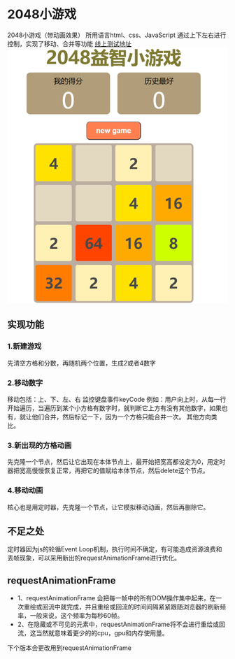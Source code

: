 # 2048小游戏
2048小游戏（带动画效果）
所用语言html、css、JavaScript
通过上下左右进行控制，实现了移动、合并等功能
[线上测试地址](https://2048.web.cloudendpoint.cn/)
![图片效果](./pic/1.png)

## 实现功能
### 1.新建游戏
先清空方格和分数，再随机两个位置，生成2或者4数字
### 2.移动数字
移动包括：上、下、左、右
监控键盘事件keyCode
例如：用户向上时，从每一行开始遍历，当遍历到某个小方格有数字时，就判断它上方有没有其他数字，如果也有，就让他们合并，然后标记一下，因为一个方格只能合并一次。
其他方向类比。
### 3.新出现的方格动画
先克隆一个节点，然后让它出现在本体节点上，最开始把宽高都设定为0，用定时器把宽高慢慢恢复正常，再把它的值赋给本体节点，然后delete这个节点。
### 4.移动动画
核心也是用定时器，先克隆一个节点，让它模拟移动动画，然后再删除它。

## 不足之处
定时器因为js的轮循Event Loop机制，执行时间不确定，有可能造成资源浪费和丢帧现象，可以采用新出的requestAnimationFrame进行优化。
## requestAnimationFrame
- 1、requestAnimationFrame 会把每一帧中的所有DOM操作集中起来，在一次重绘或回流中就完成，并且重绘或回流的时间间隔紧紧跟随浏览器的刷新频率，一般来说，这个频率为每秒60帧。
- 2、在隐藏或不可见的元素中，requestAnimationFrame将不会进行重绘或回流，这当然就意味着更少的的cpu，gpu和内存使用量。

下个版本会更改用到requestAnimationFrame
